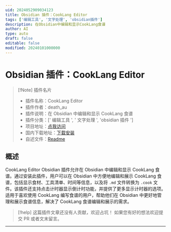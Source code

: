 ```yaml
---
uid: 2024052909034123
title: Obsidian 插件：CookLang Editor
tags: ['编辑工具', '文字处理', 'obsidian插件']
description: 在Obsidian中编辑和显示CookLang食谱
author: AI
type: auto
draft: false
editable: false
modified: 20240101000000
---
```


# Obsidian 插件：CookLang Editor

> [!Note] 插件名片
> - 插件名称：CookLang Editor
> - 插件作者：death_au
> - 插件说明：在 Obsidian 中编辑和显示 CookLang 食谱
> - 插件分类：[' 编辑工具 ', ' 文字处理 ', 'obsidian 插件 ']
> - 项目地址：[点我访问](https://github.com/deathau/cooklang-obsidian)
> - 国内下载地址：[下载安装](https://pkmer.cn/products/plugin/pluginMarket/?cooklang-obsidian)
> - 自述文件：[Readme](https://ghproxy.net/https://raw.githubusercontent.com/cooklang/cooklang-obsidian/main/README.md)

## 概述

CookLang Editor Obsidian 插件允许在 Obsidian 中编辑和显示 CookLang 食谱。通过安装此插件，用户可以在 Obsidian 中方便地编辑和展示 CookLang 食谱，包括显示食材、工具清单、时间等信息，以及将 `.md` 文件转换为 `.cook` 文件。该插件还支持点击计时器显示倒计时功能，并提供了更多显示计时器的选项。适用于喜欢使用 CookLang 编写食谱的用户，帮助他们在 Obsidian 中更好地管理和展示食谱信息，解决了 CookLang 食谱编辑和展示的需求。

> [!help]
> 这篇插件文章还没有人贡献，欢迎占坑！
> 如果您有好的想法欢迎提交 PR 或者文末留言。

---



